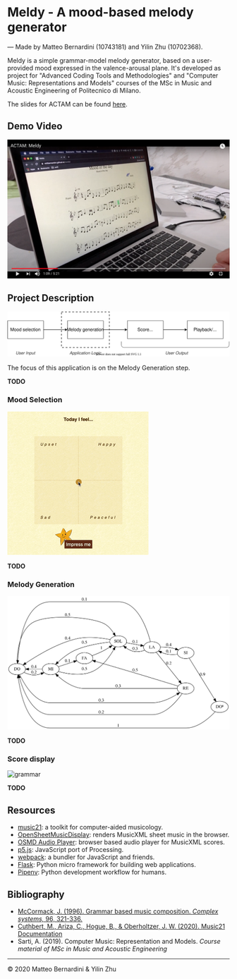 Meldy - A mood-based melody generator
=====================================

— Made by Matteo Bernardini (10743181) and Yilin Zhu (10702368).

Meldy is a simple grammar-model melody generator, based on a user-provided mood expressed in the valence-arousal plane.
It's developed as project for "Advanced Coding Tools and Methodologies" and "Computer Music: Representations and Models" courses of the MSc in Music and Acoustic Engineering of Politecnico di Milano.

The slides for ACTAM can be found [here](https://mttbernardini.github.io/nuvola/docs/slides.html).

Demo Video
----------

[![demo video thumbnail](/docs/pic/demovideo-thumb.png)](https://youtu.be/GXCEjtqoQWU)


Project Description
-------------------

![overview](/docs/pic/overview.svg)

The focus of this application is on the Melody Generation step.

**TODO**

### Mood Selection

![mood picker](docs/video/mood.gif)

**TODO**

### Melody Generation

![grammar](/docs/pic/grammar.svg)

**TODO**

### Score display

![grammar](/docs/video/playback.gif)

**TODO**

Resources
---------

- [music21][m21]: a toolkit for computer-aided musicology.
- [OpenSheetMusicDisplay][osmd]: renders MusicXML sheet music in the browser.
- [OSMD Audio Player][osmd-ap]: browser based audio player for MusicXML scores.
- [p5.js][p5]: JavaScript port of Processing.
- [webpack][wp]: a bundler for JavaScript and friends.
- [Flask][flask]: Python micro framework for building web applications.
- [Pipenv][penv]: Python development workflow for humans.


Bibliography
------------

- [McCormack, J. (1996). Grammar based music composition. _Complex systems,_ 96, 321-336.][grammar]
- [Cuthbert, M., Ariza, C., Hogue, B., & Oberholtzer, J. W. (2020). Music21 Documentation][m21doc]
- Sarti, A. (2019). Computer Music: Representation and Models. _Course material of MSc in Music and Acoustic Engineering_

----
 © 2020 Matteo Bernardini & Yilin Zhu


[m21]:     http://web.mit.edu/music21/
[osmd]:    https://opensheetmusicdisplay.org/
[osmd-ap]: https://github.com/jimutt/osmd-audio-player
[p5]:      https://p5js.org/
[flask]:   https://palletsprojects.com/p/flask/
[wp]:      https://webpack.js.org/
[penv]:    https://pipenv.pypa.io/en/latest/

[grammar]: http://users.monash.edu.au/~jonmc/research/Papers/L-systemsMusic.pdf
[m21doc]:  http://web.mit.edu/music21/doc/index.html
